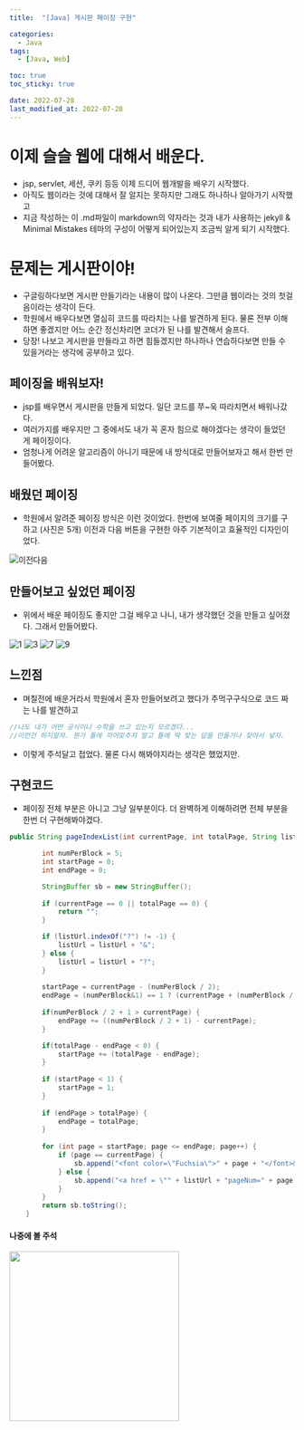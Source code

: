 ```yaml
---
title:  "[Java] 게시판 페이징 구현" 

categories:
  - Java
tags:
  - [Java, Web]

toc: true
toc_sticky: true

date: 2022-07-28
last_modified_at: 2022-07-28
---
```



# 이제 슬슬 웹에 대해서 배운다.
 - jsp, servlet, 세션, 쿠키 등등 이제 드디어 웹개발을 배우기 시작했다.
 - 아직도 웹이라는 것에 대해서 잘 알지는 못하지만 그래도 하나하나 알아가기 시작했고
 - 지금 작성하는 이 .md파일이 markdown의 약자라는 것과 내가 사용하는 jekyll & Minimal Mistakes 테마의 구성이 어떻게 되어있는지 조금씩 알게 되기 시작했다.



# 문제는 게시판이야!
 - 구글링하다보면 게시판 만들기라는 내용이 많이 나온다. 그만큼 웹이라는 것의 첫걸음이라는 생각이 든다.
 - 학원에서 배우다보면 열심히 코드를 따라치는 나를 발견하게 된다. 물론 전부 이해하면 좋겠지만 어느 순간 정신차리면 코더가 된 나를 발견해서 슬프다.
 - 당장! 나보고 게시판을 만들라고 하면 힘들겠지만 하나하나 연습하다보면 만들 수 있을거라는 생각에 공부하고 있다.



## 페이징을 배워보자!
 - jsp를 배우면서 게시판을 만들게 되었다. 일단 코드를 쭈~욱 따라치면서 배워나갔다.
 - 여러가지를 배우지만 그 중에서도 내가 꼭 혼자 힘으로 해야겠다는 생각이 들었던 게 페이징이다.
 - 엄청나게 어려운 알고리즘이 아니기 때문에 내 방식대로 만들어보자고 해서 한번 만들어봤다.

## 배웠던 페이징
- 학원에서 알려준 페이징 방식은 이런 것이었다. 한번에 보여줄 페이지의 크기를 구하고 (사진은 5개) 이전과 다음 버튼을 구현한 아주 기본적이고 효율적인 디자인이었다.

![이전다음](https://user-images.githubusercontent.com/25880465/181293367-09c8f499-ffb8-4171-8f07-5ee34c03b13c.png)



## 만들어보고 싶었던 페이징
- 위에서 배운 페이징도 좋지만 그걸 배우고 나니, 내가 생각했던 것을 만들고 싶어졌다. 그래서 만들어봤다.

![1](https://user-images.githubusercontent.com/25880465/181293374-359789a0-eb34-4047-82aa-48aa7692ef57.png)
![3](https://user-images.githubusercontent.com/25880465/181293372-06fd1e17-3a91-472a-aa45-0d9f394bcf48.png)
![7](https://user-images.githubusercontent.com/25880465/181293378-a825e9b8-e9e6-4965-ab61-c9bf6f4a2508.png)
![9](https://user-images.githubusercontent.com/25880465/181293382-810cd320-abca-437d-a290-a42592a671eb.png)


## 느낀점
- 며칠전에 배운거라서 학원에서 혼자 만들어보려고 했다가 주먹구구식으로 코드 짜는 나를 발견하고 
```java
//나도 내가 어떤 공식이나 수학을 쓰고 있는지 모르겠다...
//이런건 하지말자. 뭔가 틀에 끼어맞추지 말고 틀에 딱 맞는 답을 만들거나 찾아서 넣자.
```
- 이렇게 주석달고 접었다. 물론 다시 해봐야지라는 생각은 했었지만.


## 구현코드
 - 페이징 전체 부분은 아니고 그냥 일부분이다. 더 완벽하게 이해하려면 전체 부분을 한번 더 구현해봐야겠다.

```java
public String pageIndexList(int currentPage, int totalPage, String listUrl) {

		int numPerBlock = 5;
		int startPage = 0;
		int endPage = 0;

		StringBuffer sb = new StringBuffer();
		
		if (currentPage == 0 || totalPage == 0) {
			return "";
		}

		if (listUrl.indexOf("?") != -1) {
			listUrl = listUrl + "&";
		} else {
			listUrl = listUrl + "?";
		}
		
		startPage = currentPage - (numPerBlock / 2);
		endPage = (numPerBlock&1) == 1 ? (currentPage + (numPerBlock / 2)) : ((currentPage + (numPerBlock / 2)) - 1) ;
		
		if(numPerBlock / 2 + 1 > currentPage) {
			endPage += ((numPerBlock / 2 + 1) - currentPage);
		}

		if(totalPage - endPage < 0) {
			startPage += (totalPage - endPage);
		}
		
		if (startPage < 1) {
			startPage = 1;
		}
		
		if (endPage > totalPage) {
			endPage = totalPage;
		}
		
		for (int page = startPage; page <= endPage; page++) {
			if (page == currentPage) {
				sb.append("<font color=\"Fuchsia\">" + page + "</font>&nbsp;");
			} else {
				sb.append("<a href = \"" + listUrl + "pageNum=" + page + "\">" + page + "</a>&nbsp;");
			}
		}
		return sb.toString();
	}
```


#### 나중에 볼 주석
<img src="https://user-images.githubusercontent.com/25880465/181295631-86ca0805-b2fb-4ed4-804b-74fb487943da.png" width="300" height="300">
<br>



<!-- [맨 위](#){: .btn .btn--primary }{: .align-right} 스크롤시 자동으로 up to 화살표가 나오므로 삭제 -->
